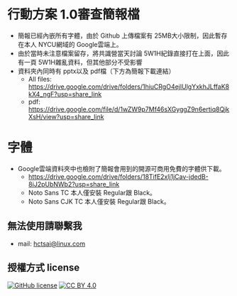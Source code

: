 # 行動方案 1.0審查簡報檔
- 簡報已經內嵌所有字體，由於 Github 上傳檔案有 25MB大小限制，因此暫存在本人 NYCU網域的 Google雲端上。
- 由於當時未注意檔案留存，將共識營當天討論 5W1H紀錄直接打在上面，因此有一頁 5W1H雜亂資料，但其他部分不受影響
- 資料夾內同時有 pptx以及 pdf檔（下方為簡報下載連結）
  - All files: https://drive.google.com/drive/folders/1hiuCRgO4ejIUlgYxkhJLffaK8kX4_ngF?usp=share_link
  - pdf: https://drive.google.com/file/d/1wZW9p7Mf46sXGyggZ9n6ertiq8QjkXsH/view?usp=share_link
# 字體
- Google雲端資料夾中也檢附了簡報會用到的開源可商用免費的字體供下載。
  - https://drive.google.com/drive/folders/18TifE2xlj1jCav-jdedB-8iJ2pUbNWb2?usp=share_link
  - Noto Sans TC 本人僅安裝 Regular跟 Black。
  - Noto Sans CJK TC 本人僅安裝 Regular跟 Black。
## 無法使用請聯繫我
- mail: hctsai@linux.com
## 授權方式 license
[![GitHub license](https://img.shields.io/badge/license-MIT-blue.svg)](https://raw.githubusercontent.com/kkdai/youtube/master/LICENSE)
[![CC BY 4.0](https://img.shields.io/badge/License-CC%20BY%204.0-lightgrey.svg)](http://creativecommons.org/licenses/by/4.0/)
